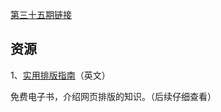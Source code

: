 [第三十五期链接](https://github.com/ruanyf/weekly/blob/master/docs/issue-35.md)
## 资源

1、[实用排版指南](https://practicaltypography.com/)（英文）

免费电子书，介绍网页排版的知识。（后续仔细查看）
